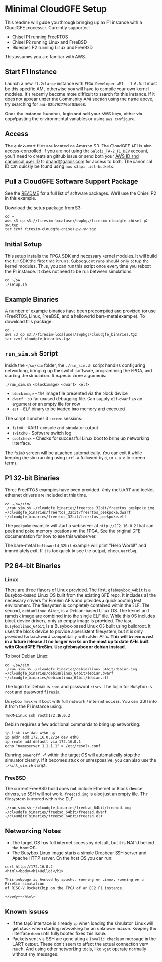 # Minimal CloudGFE Setup

This readme will guide you through bringing up an F1 instance with a CloudGFE processor. Currently supported:
* Chisel P1 running FreeRTOS
* Chisel P2 running Linux and FreeBSD
* Bluespec P2 running Linux and FreeBSD

This assumes you are familiar with AWS.

## Start F1 Instance

Launch a new `f1.2xlarge` instance with `FPGA Developer AMI - 1.6.0`. It must be this specific AMI, otherwise you will have to compile your own kernel modules. It's recently become more difficult to search for this instance. If it does not appear under the Community AMI section using the name above, try searching for `ami-02b792770bf83b668`.

Once the instance launches, login and add your AWS keys, either via copy/pasting the environmental variables or using `aws configure`.

## Access

The quick-start files are located on Amazon S3. The CloudGFE AFI is also access-controlled. If you are not using the `Galois_TA-2_F1_DEV` account, you'll need to create an github issue or send both your [AWS ID and canonical user ID](https://docs.aws.amazon.com/general/latest/gr/acct-identifiers.html) to [dhand@galois.com](mailto:dhand@galois.com) for access to both. The canonical ID can quickly be found using `aws s3api list-buckets`.

## Pull a CloudGFE Software Support Package

See the [README](README.md) for a full list of software packages. We'll use the Chisel P2 in this example.

Download the setup package from S3:
```
cd ~
aws s3 cp s3://firesim-localuser/swpkgs/firesim-cloudgfe-chisel-p2-sw.tgz .
tar xzvf firesim-cloudgfe-chisel-p2-sw.tgz
```

## Initial Setup

This setup installs the FPGA SDK and necessary kernel modules. It will build the full SDK the first time it runs.
Subsequent runs should only setup the kernel modules. Thus, you can run this script once every time you reboot the F1
instance. It does not need to be run between simulations.

```
cd ~/sw
./setup.sh
```

## Example Binaries

A number of example binaries have been precompiled and provided for use (FreeRTOS, Linux, FreeBSD, and a helloworld bare-metal example).
To download this package:
```
cd ~
aws s3 cp s3://firesim-localuser/swpkgs/cloudgfe_binaries.tgz
tar xzvf cloudgfe_binaries.tgz
```

## `run_sim.sh` Script

Inside the `~/sw/sim` folder, the `./run_sim.sh` script handles configuring networking, bringing up the switch software, programming the FPGA, and starting the simulation.
It expects three arguments:

```
./run_sim.sh <blockimage> <dwarf> <elf>
```

* `blockimage` - the image file presented via the block device
* `dwarf` - so far unused debugging file. Can supply `elf-dwarf` as an argument or an empty file for now
* `elf` - ELF binary to be loaded into memory and executed

The script launches 3 `screen` sessions:
* `fsim0` - UART console and simulator output
* `switch0` - Software switch log
* `bootcheck` - Checks for successful Linux boot to bring up networking interface.

The `fsim0` screen will be attached automatically. You can exit it while keeping the sim running using `Ctrl-a` followed by `d`, or `C-a d` in screen terms.

## P1 32-bit Binaries

Three FreeRTOS examples have been provided. Only the UART and IceNet ethernet drivers are included at this time.

```
cd ~/sw/sim/
./run_sim.sh ~/cloudgfe_binaries/freertos_32bit/freertos_peekpoke.img ~/cloudgfe_binaries/freertos_32bit/freertos_peekpoke.dwarf  ~/cloudgfe_binaries/freertos_32bit/freertos_peekpoke.elf
```

The `peekpoke` example will start a webserver at `http://172.16.0.2` that can peek and poke memory locations on the FPGA. See the original GFE documentation for how to use this webserver.

The bare-metal `helloworld_32bit` example will print "Hello World!" and immediately exit. If it is too quick to see the output, check `uartlog`.

## P2 64-bit Binaries
### Linux

There are three flavors of Linux provided. The first, `gfebusybox_64bit` is a Busybox-based Linux OS built from the existing GFE repo. It includes all the necessary drivers for FireSim AFIs and provides a quick booting test environment. The filesystem is completely contained within the ELF.
The second, `debianlinux_64bit`, is a Debian-based Linux OS. The kernel and ramdisk image are combined into the single ELF file. While this OS includes block device drivers, only an empty image is provided. 
The last, `busyboxlinux_64bit`, is a Busybox-based Linux OS built using buildroot. It uses the block device to provide a persistent filesystem, but it is only provided for backward compatibility with older AFIs. **This will be removed in a future release. It no longer works on the most up to date AFIs built with CloudGFE FireSim. Use gfebusybox or debian instead**.

To boot Debian Linux:
```
cd ~/sw/sim
./run_sim.sh ~/cloudgfe_binaries/debianlinux_64bit/debian.img ~/cloudgfe_binaries/debianlinux_64bit/debian.dwarf ~/cloudgfe_binaries/debianlinux_64bit/debian.elf
```
The login for Debian is `root` and password `riscv`. The login for Busybox is `root` and password `firesim`.

Busybox linux will boot with full network / internet access. You can SSH into it from the F1 instance using:
```
TERM=Linux ssh root@172.16.0.2
```

Debian requires a few additional commands to bring up networking:
```
ip link set dev eth0 up
ip addr add 172.16.0.2/24 dev eth0
ip route add default via 172.16.0.1
echo "nameserver 1.1.1.1" > /etc/resolv.conf
```

Running `poweroff -f` within the target OS will automatically stop the simulator cleanly. If it becomes stuck or unresponsive, you can also use the `./kill_sim.sh` script.

### FreeBSD

The current FreeBSD build does not include Ethernet or Block device drivers, so SSH will not work. `freebsd.img` is also just an empty file. The filesystem is stored within the ELF.

```
./run_sim.sh ~/cloudgfe_binaries/freebsd_64bit/freebsd.img ~/cloudgfe_binaries/freebsd_64bit/freebsd.dwarf ~/cloudgfe_binaries/freebsd_64bit/freebsd.elf
```

## Networking Notes
* The target OS has full internet access by default, but it is NAT'd behind the host OS.
* The Busybox Linux image starts a simple Dropbear SSH server and Apache HTTP server. On the host OS you can run:
```
curl http://172.16.0.2
<html><body><h1>Hello!</h1>

This webpage is hosted by apache, running on Linux, running on a FireSim simulation
of RISC-V RocketChip on the FPGA of an EC2 F1 instance.

</body></html>
```

## Known Issues
* If the tap0 interface is already `up` when loading the simulator, Linux will get stuck when starting networking for an unknown reason. Keeping the interface `down` until fully booted fixes this issue.
* Packets sent via SSH are generating a `Invalid checksum` message in the UART output. These don't seem to affect the actual connection very much. And using other networking tools, like `wget` operate normally without any messages.
